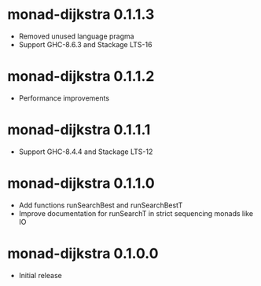 # monad-dijkstra 0.1.1.3

* Removed unused language pragma
* Support GHC-8.6.3 and Stackage LTS-16

# monad-dijkstra 0.1.1.2

* Performance improvements

# monad-dijkstra 0.1.1.1

* Support GHC-8.4.4 and Stackage LTS-12

# monad-dijkstra 0.1.1.0

* Add functions runSearchBest and runSearchBestT
* Improve documentation for runSearchT in strict sequencing monads like IO

# monad-dijkstra 0.1.0.0

* Initial release
